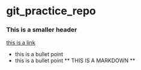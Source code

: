# git_practice_repo
### This is a smaller header
[this is a link](https://codingnomads.co)

- this is a bullet point
- this is a bullet point
** THIS IS A MARKDOWN **
